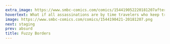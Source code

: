```yaml
---
extra_image: https://www.smbc-comics.com/comics/154419052220181207after.png
hovertext: What if all assassinations are by time travelers who keep trying to fix things, but keep breaking things somewhere else?
image: https://www.smbc-comics.com/comics/1544190421-20181207.png
next: staging
prev: absurd
title: Fuzzy Borders
---
```


